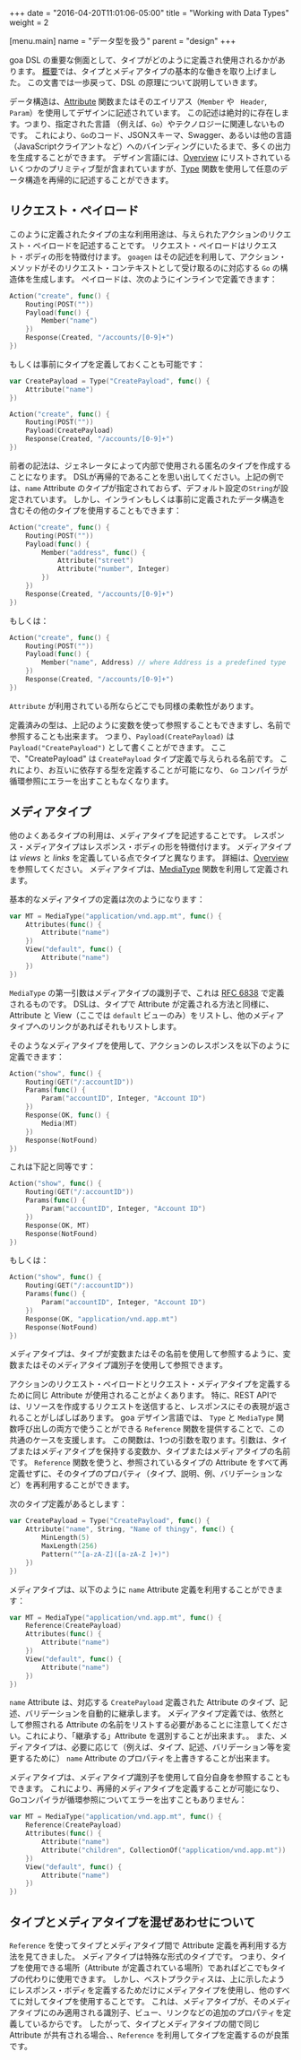 +++
date = "2016-04-20T11:01:06-05:00"
title = "Working with Data Types"
weight = 2

[menu.main]
name = "データ型を扱う"
parent = "design"
+++

goa DSL の重要な側面として、タイプがどのように定義され使用されるかがあります。
[概要](/design/overview)では、タイプとメディアタイプの基本的な働きを取り上げました。
この文書では一歩戻って、DSL の原理について説明していきます。

データ構造は、[Attribute](http://goa.design/reference/goa/design/apidsl/#func-attribute-a-name-apidsl-attribute-a) 関数またはそのエイリアス（`Member` や ` Header`, `Param`）を使用してデザインに記述されています。
この記述は絶対的に存在します。つまり、指定された言語 （例えば、`Go`）やテクノロジーに関連しないものです。
これにより、`Go`のコード、JSONスキーマ、Swagger、あるいは他の言語（JavaScriptクライアントなど）へのバインディングにいたるまで、多くの出力を生成することができます。
デザイン言語には、[Overview](/design/overview) にリストされているいくつかのプリミティブ型が含まれていますが、[Type](http://goa.design/reference/goa/design/apidsl/#func-type-a-name-apidsl-type-a) 関数を使用して任意のデータ構造を再帰的に記述することができます。

## リクエスト・ペイロード

このように定義されたタイプの主な利用用途は、与えられたアクションのリクエスト・ペイロードを記述することです。
リクエスト・ペイロードはリクエスト・ボディの形を特徴付けます。
`goagen` はその記述を利用して、アクション・メソッドがそのリクエスト・コンテキストとして受け取るのに対応する `Go` の構造体を生成します。
ペイロードは、次のようにインラインで定義できます：

```go
Action("create", func() {
	Routing(POST(""))
	Payload(func() {
		Member("name")
	})
	Response(Created, "/accounts/[0-9]+")
})
```

もしくは事前にタイプを定義しておくことも可能です：

```go
var CreatePayload = Type("CreatePayload", func() {
	Attribute("name")
})

Action("create", func() {
	Routing(POST(""))
	Payload(CreatePayload)
	Response(Created, "/accounts/[0-9]+")
})
```

前者の記法は、ジェネレータによって内部で使用される匿名のタイプを作成することになります。
DSLが再帰的であることを思い出してください。上記の例では、`name` Attribute のタイプが指定されておらず、デフォルト設定の`String`が設定されています。
しかし、インラインもしくは事前に定義されたデータ構造を含むその他のタイプを使用することもできます：

```go
Action("create", func() {
	Routing(POST(""))
	Payload(func() {
		Member("address", func() {
			Attribute("street")
			Attribute("number", Integer)
		})
	})
	Response(Created, "/accounts/[0-9]+")
})
```

もしくは：

```go
Action("create", func() {
	Routing(POST(""))
	Payload(func() {
		Member("name", Address) // where Address is a predefined type
	})
	Response(Created, "/accounts/[0-9]+")
})
```

`Attribute` が利用されている所ならどこでも同様の柔軟性があります。

定義済みの型は、上記のように変数を使って参照することもできますし、名前で参照することも出来ます。
つまり、`Payload(CreatePayload)` は `Payload("CreatePayload")` として書くことができます。
ここで、"CreatePayload" は `CreatePayload` タイプ定義で与えられる名前です。
これにより、お互いに依存する型を定義することが可能になり、 `Go` コンパイラが循環参照にエラーを出すこともなくなります。

## メディアタイプ

他のよくあるタイプの利用は、メディアタイプを記述することです。
レスポンス・メディアタイプはレスポンス・ボディの形を特徴付けます。
メディアタイプは *views* と *links* を定義している点でタイプと異なります。
詳細は、[Overview](/design/overview) を参照してください。
メディアタイプは、[MediaType](http://goa.design/reference/goa/design/apidsl/#func-mediatype-a-name-apidsl-mediatype-a) 関数を利用して定義されます。

基本的なメディアタイプの定義は次のようになります：

```go
var MT = MediaType("application/vnd.app.mt", func() {
	Attributes(func() {
		Attribute("name")
	})
	View("default", func() {
		Attribute("name")
	})
})
```
`MediaType` の第一引数はメディアタイプの識別子で、これは [RFC 6838](https://tools.ietf.org/html/rfc6838) で定義されるものです。
DSLは、タイプで Attribute が定義される方法と同様に、Attribute と View（ここでは `default` ビューのみ）をリストし、他のメディアタイプへのリンクがあればそれもリストします。

そのようなメディアタイプを使用して、アクションのレスポンスを以下のように定義できます：

```go
Action("show", func() {
	Routing(GET("/:accountID"))
	Params(func() {
		Param("accountID", Integer, "Account ID")
	})
	Response(OK, func() {
		Media(MT)
	})
	Response(NotFound)
})
```

これは下記と同等です：

```go
Action("show", func() {
	Routing(GET("/:accountID"))
	Params(func() {
		Param("accountID", Integer, "Account ID")
	})
	Response(OK, MT)
	Response(NotFound)
})
```

もしくは：

```go
Action("show", func() {
	Routing(GET("/:accountID"))
	Params(func() {
		Param("accountID", Integer, "Account ID")
	})
	Response(OK, "application/vnd.app.mt")
	Response(NotFound)
})
```

メディアタイプは、タイプが変数またはその名前を使用して参照するように、変数またはそのメディアタイプ識別子を使用して参照できます。

アクションのリクエスト・ペイロードとリクエスト・メディアタイプを定義するために同じ Attribute が使用されることがよくあります。
特に、REST APIでは、リソースを作成するリクエストを送信すると、レスポンスにその表現が返されることがしばしばあります。
goa デザイン言語では、 `Type` と `MediaType` 関数呼び出しの両方で使うことができる `Reference` 関数を提供することで、この共通のケースを支援します。
この関数は、1つの引数を取ります。引数は、タイプまたはメディアタイプを保持する変数か、タイプまたはメディアタイプの名前です。
`Reference` 関数を使うと、参照されているタイプの Attribute をすべて再定義せずに、そのタイプのプロパティ（タイプ、説明、例、バリデーションなど）を再利用することができます。

次のタイプ定義があるとします：

```go
var CreatePayload = Type("CreatePayload", func() {
	Attribute("name", String, "Name of thingy", func() {
		MinLength(5)
		MaxLength(256)
		Pattern("^[a-zA-Z]([a-zA-Z ]+)")
	})
})
```
メディアタイプは、以下のように `name` Attribute 定義を利用することができます：

```go
var MT = MediaType("application/vnd.app.mt", func() {
	Reference(CreatePayload)
	Attributes(func() {
		Attribute("name")
	})
	View("default", func() {
		Attribute("name")
	})
})
```
`name` Attribute は、対応する `CreatePayload` 定義された Attribute のタイプ、記述、バリデーションを自動的に継承します。
メディアタイプ定義では、依然として参照される Attribute の名前をリストする必要があることに注意してください。これにより、「継承する」Attribute を選別することが出来ます。。
また、メディアタイプは、必要に応じて（例えば、タイプ、記述、バリデーション等を変更するために） `name` Attribute のプロパティを上書きすることが出来ます。

メディアタイプは、メディアタイプ識別子を使用して自分自身を参照することもできます。
これにより、再帰的メディアタイプを定義することが可能になり、Goコンパイラが循環参照についてエラーを出すこともありません：

```go
var MT = MediaType("application/vnd.app.mt", func() {
	Reference(CreatePayload)
	Attributes(func() {
		Attribute("name")
		Attribute("children", CollectionOf("application/vnd.app.mt"))
	})
	View("default", func() {
		Attribute("name")
	})
})
```

## タイプとメディアタイプを混ぜあわせについて

`Reference` を使ってタイプとメディアタイプ間で Attribute 定義を再利用する方法を見てきました。
メディアタイプは特殊な形式のタイプです。
つまり、タイプを使用できる場所（Attribute が定義されている場所）であればどこでもタイプの代わりに使用できます。
しかし、ベストプラクティスは、上に示したようにレスポンス・ボディを定義するためだけにメディアタイプを使用し、他のすべてに対してタイプを使用することです。
これは、メディアタイプが、そのメディアタイプにのみ適用される識別子、ビュー、リンクなどの追加のプロパティを定義しているからです。
したがって、タイプとメディアタイプの間で同じ Attribute が共有される場合、、`Reference` を利用してタイプを定義するのが良策です。
